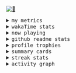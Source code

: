 [![🐙](https://hits.seeyoufarm.com/api/count/incr/badge.svg?url=https%3A%2F%2Fgithub.com%2Fktnkk%2Fhit-counter&count_bg=%23070707&title_bg=%23070707&icon=&icon_color=%23E7E7E7&title=visitors&edge_flat=true)](https://hits.seeyoufarm.com)

<details>
  <summary> <samp>my metrics</samp></summary>
  
  <br>
  
 ![🐳](https://github.com/kkhys/kkhys/blob/main/github-metrics.svg)
  
  ***
</details>

<details>
  <summary> <samp>wakaTime stats</samp></summary>
  
  <br>
  
<!--START_SECTION:waka-->
![Code Time](http://img.shields.io/badge/Code%20Time-2%2C378%20hrs%2026%20mins-blue)

**🐱 My GitHub Data** 

> 📦 5.0 MB Used in GitHub's Storage 
 > 
> 🏆 92 Contributions in the Year 2024
 > 
> 💼 Opted to Hire
 > 
> 📜 9 Public Repositories 
 > 
> 🔑 23 Private Repositories 
 > 
**I'm an Early 🐤** 

```text
🌞 Morning                4694 commits        █████████░░░░░░░░░░░░░░░░   36.63 % 
🌆 Daytime                2709 commits        █████░░░░░░░░░░░░░░░░░░░░   21.14 % 
🌃 Evening                4067 commits        ████████░░░░░░░░░░░░░░░░░   31.73 % 
🌙 Night                  1346 commits        ███░░░░░░░░░░░░░░░░░░░░░░   10.50 % 
```
📅 **I'm Most Productive on Monday** 

```text
Monday                   2017 commits        ████░░░░░░░░░░░░░░░░░░░░░   15.74 % 
Tuesday                  1912 commits        ████░░░░░░░░░░░░░░░░░░░░░   14.92 % 
Wednesday                1852 commits        ████░░░░░░░░░░░░░░░░░░░░░   14.45 % 
Thursday                 1835 commits        ████░░░░░░░░░░░░░░░░░░░░░   14.32 % 
Friday                   1815 commits        ████░░░░░░░░░░░░░░░░░░░░░   14.16 % 
Saturday                 1684 commits        ███░░░░░░░░░░░░░░░░░░░░░░   13.14 % 
Sunday                   1701 commits        ███░░░░░░░░░░░░░░░░░░░░░░   13.27 % 
```


📊 **This Week I Spent My Time On** 

```text
🕑︎ Time Zone: Asia/Tokyo

💬 Programming Languages: 
Other                    47 hrs 38 mins      █████████████████░░░░░░░░   68.73 % 
TypeScript               17 hrs 20 mins      ██████░░░░░░░░░░░░░░░░░░░   25.01 % 
Java                     1 hr 42 mins        █░░░░░░░░░░░░░░░░░░░░░░░░   02.47 % 
JSON                     39 mins             ░░░░░░░░░░░░░░░░░░░░░░░░░   00.95 % 
MDX                      27 mins             ░░░░░░░░░░░░░░░░░░░░░░░░░   00.65 % 

🔥 Editors: 
Chrome                   47 hrs 37 mins      █████████████████░░░░░░░░   68.70 % 
WebStorm                 18 hrs 56 mins      ███████░░░░░░░░░░░░░░░░░░   27.32 % 
Intellijidea             2 hrs 39 mins       █░░░░░░░░░░░░░░░░░░░░░░░░   03.84 % 
DataGrip                 5 mins              ░░░░░░░░░░░░░░░░░░░░░░░░░   00.14 % 

💻 Operating System: 
Mac                      69 hrs 19 mins      █████████████████████████   100.00 % 
```


 Last Updated on 2024/01/13 18:35:21 UTC
<!--END_SECTION:waka-->
  
  ***
</details>


<details>
  <summary> <samp>now playing</samp></summary>
  
  <br>
 
 [![🐟](https://spotify-github-profile.vercel.app/api/view?uid=31ryofms4dnv7mrohhepo4c4zgqu&cover_image=true&theme=default&show_offline=false&background_color=121212&bar_color=53b14f&bar_color_cover=false)](https://open.spotify.com/user/31ryofms4dnv7mrohhepo4c4zgqu)
  
  ***
</details>

<details>
  <summary> <samp>github readme stats</samp></summary>
  
  <br>
  
 <p align="left"> 
  <img alt="🐠" src="https://github-readme-stats.vercel.app/api?username=kkhys&count_private=true&show_icons=true&theme=dark&include_all_commits=true" />
  <img alt="🐟" src="https://github-readme-stats.vercel.app/api/top-langs/?username=kkhys&layout=compact&theme=dark&langs_count=10&hide=HTML,CSS,SCSS" />
</p>
  
  ***
</details>

<details>
  <summary> <samp>profile trophies</samp></summary>
  
  <br>
  
  [![🐬](https://github-profile-trophy.vercel.app/?username=kkhys&rank=SECRET,SSS,SS,S,AAA,AA,A&theme=darkhub&row=1&margin-w=10&no-bg=true)](https://github.com/ryo-ma/github-profile-trophy)
  
  ***
</details>

<details>
  <summary> <samp>summary cards</samp></summary>
  
  <br>
  
  ![🐋](https://github-profile-summary-cards.vercel.app/api/cards/profile-details?username=kkhys&theme=github_dark)
  ![🦑](https://github-profile-summary-cards.vercel.app/api/cards/repos-per-language?username=kkhys&theme=github_dark)
  ![🦭](https://github-profile-summary-cards.vercel.app/api/cards/most-commit-language?username=kkhys&theme=github_dark)
  ![🦀](https://github-profile-summary-cards.vercel.app/api/cards/stats?username=kkhys&theme=github_dark)
  ![🦈](https://github-profile-summary-cards.vercel.app/api/cards/productive-time?username=kkhys&theme=github_dark)
  
  ***
</details>

<details>
  <summary> <samp>streak stats</samp></summary>
  
  <br>
  
  [![🐠](http://github-readme-streak-stats.herokuapp.com?user=kkhys&theme=dark)](https://git.io/streak-stats)
  
  ***
</details>

<details>
  <summary> <samp>activity graph</samp></summary>
  
  <br>
  
  [![🐡](https://github-readme-activity-graph.vercel.app/graph?username=kkhys&theme=xcode)](https://github.com/ashutosh00710/github-readme-activity-graph)
  
  ***
</details>
